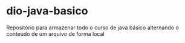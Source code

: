 # dio-java-basico

Repositório para armazenar todo o curso de java básico
alternando o conteúdo de um arquivo de forma local
